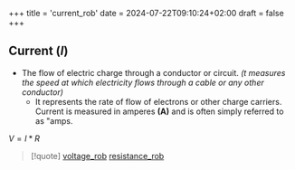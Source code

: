+++
title = 'current_rob'
date = 2024-07-22T09:10:24+02:00
draft = false
+++

## Current (*I*)
  - The flow of electric charge through a conductor or circuit. 
   *(t measures the speed at which electricity flows through a cable or any other conductor)*
	  - It represents the rate of flow of electrons or other charge carriers. Current is measured in amperes **(A)** and is often simply referred to as "amps.

$V=I*R$

>[!quote] [voltage_rob](/voltage_rob.md) [resistance_rob](/resistance_rob.md)
